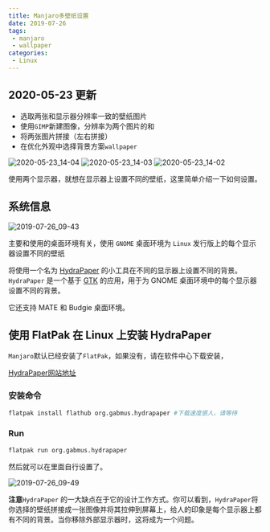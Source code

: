 ```yaml
---
title: Manjaro多壁纸设置
date: 2019-07-26
tags:
 - manjaro
 - wallpaper
categories:
 - Linux
---
```


## 2020-05-23 更新

- 选取两张和显示器分辨率一致的壁纸图片
- 使用`GIMP`新建图像，分辨率为两个图片的和
- 将两张图片拼接（左右拼接）
- 在优化外观中选择背景方案`wallpaper`

![2020-05-23_14-04](https://gitee.com/snowyan/image/raw/master/1590213944_20200523140511651_1558192131.png)
![2020-05-23_14-03](https://gitee.com/snowyan/image/raw/master/1590213945_20200523140526326_2025102973.png)
![2020-05-23_14-02](https://gitee.com/snowyan/image/raw/master/1590213946_20200523140537502_289998243.png)

使用两个显示器，就想在显示器上设置不同的壁纸，这里简单介绍一下如何设置。

## 系统信息

![2019-07-26_09-43](https://gitee.com/snowyan/image/raw/master/1590217257_20200523150045501_2073446192.png)

主要和使用的桌面环境有关，使用 `GNOME` 桌面环境为 `Linux` 发行版上的每个显示器设置不同的壁纸

将使用一个名为 [HydraPaper](https://github.com/GabMus/HydraPaper) 的小工具在不同的显示器上设置不同的背景。`HydraPaper` 是一个基于 [GTK](https://www.gtk.org/) 的应用，用于为 GNOME 桌面环境中的每个显示器设置不同的背景。

它还支持 MATE 和 Budgie 桌面环境。

## 使用 FlatPak 在 Linux 上安装 HydraPaper

`Manjaro`默认已经安装了`FlatPak`，如果没有，请在软件中心下载安装，

[HydraPaper网站地址](https://flathub.org/apps/details/org.gabmus.hydrapaper)

### 安装命令

```bash
flatpak install flathub org.gabmus.hydrapaper #下载速度感人，请等待
```

### Run

```bash
flatpak run org.gabmus.hydrapaper
```

然后就可以在里面自行设置了。

![2019-07-26_09-49](https://gitee.com/snowyan/image/raw/master/1590217258_20200523150051938_1698281950.png)

**注意**`HydraPaper` 的一大缺点在于它的设计工作方式。你可以看到，`HydraPaper`将你选择的壁纸拼接成一张图像并将其拉伸到屏幕上，给人的印象是每个显示器上都有不同的背景。当你移除外部显示器时，这将成为一个问题。
